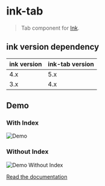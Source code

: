 # ink-tab

> Tab component for [Ink](https://github.com/vadimdemedes/ink).

## ink version dependency

| ink version | ink-tab version |
| ----------- | --------------- |
| 4.x         | 5.x             |
| 3.x         | 4.x             |

## Demo

### With Index

![Demo](media/demo.svg)

### Without Index

![Demo Without Index](media/demoNoIndex.svg)

[Read the documentation](https://jdeniau.gitbook.io/ink-tab/)
